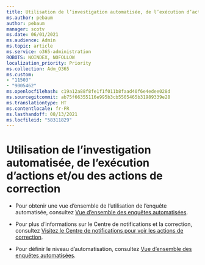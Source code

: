 ```yaml
---
title: Utilisation de l’investigation automatisée, de l’exécution d’actions et/ou des actions de correction
ms.author: pebaum
author: pebaum
manager: scotv
ms.date: 06/01/2021
ms.audience: Admin
ms.topic: article
ms.service: o365-administration
ROBOTS: NOINDEX, NOFOLLOW
localization_priority: Priority
ms.collection: Adm_O365
ms.custom:
- "11503"
- "9005462"
ms.openlocfilehash: c19a12a88f8fe1f1f011b8faad40f6e4edee028d
ms.sourcegitcommit: ab75f66355116e995b3cb5505465b31989339e28
ms.translationtype: HT
ms.contentlocale: fr-FR
ms.lasthandoff: 08/13/2021
ms.locfileid: "58311829"
---
```

# <a name="using-automated-investigation-executing-actions-andor-remediation-actions"></a>Utilisation de l’investigation automatisée, de l’exécution d’actions et/ou des actions de correction

- Pour obtenir une vue d’ensemble de l’utilisation de l’enquête automatisée, consultez [Vue d’ensemble des enquêtes automatisées](https://docs.microsoft.com/microsoft-365/security/defender-endpoint/automated-investigations).

- Pour plus d’informations sur le Centre de notifications et la correction, consultez [Visitez le Centre de notifications pour voir les actions de correction](https://docs.microsoft.com/security/defender-endpoint/auto-investigation-action-center).

- Pour définir le niveau d’automatisation, consultez [Vue d’ensemble des enquêtes automatisées](https://docs.microsoft.com/microsoft-365/security/defender-endpoint/automated-investigations).